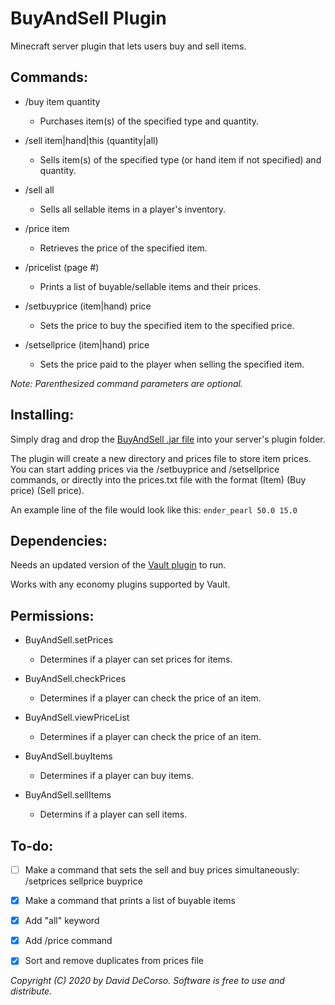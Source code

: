 # BuyAndSell Plugin
Minecraft server plugin that lets users buy and sell items.

## Commands:

- /buy item quantity
  - Purchases item(s) of the specified type and quantity.
  
- /sell item|hand|this (quantity|all)
  - Sells item(s) of the specified type (or hand item if not specified) and quantity.

- /sell all
  - Sells all sellable items in a player's inventory.

- /price item
  - Retrieves the price of the specified item.
  
- /pricelist (page #)
  - Prints a list of buyable/sellable items and their prices.

- /setbuyprice (item|hand) price
  - Sets the price to buy the specified item to the specified price.
  
- /setsellprice (item|hand) price
  - Sets the price paid to the player when selling the specified item.

*Note: Parenthesized command parameters are optional.*

## Installing:

Simply drag and drop the [BuyAndSell .jar file](https://github.com/daviddecorso/BuyAndSell/blob/master/target/BuyAndSell-1.0.jar) into your server's plugin folder.

The plugin will create a new directory and prices file to store item prices. You can start adding prices via the /setbuyprice and /setsellprice commands, or directly into the prices.txt file with the format (Item) (Buy price) (Sell price).

An example line of the file would look like this:
`ender_pearl 50.0 15.0`
  
## Dependencies:

Needs an updated version of the [Vault plugin](https://github.com/MilkBowl/Vault) to run.

Works with any economy plugins supported by Vault.

## Permissions:

- BuyAndSell.setPrices
  - Determines if a player can set prices for items.
  
- BuyAndSell.checkPrices
  - Determines if a player can check the price of an item.
  
- BuyAndSell.viewPriceList
  - Determines if a player can check the price of an item.
  
- BuyAndSell.buyItems
  - Determines if a player can buy items.
  
- BuyAndSell.sellItems
  - Determins if a player can sell items.
  
## To-do:

- [ ] Make a command that sets the sell and buy prices simultaneously: /setprices sellprice buyprice

- [x] Make a command that prints a list of buyable items

- [x] Add "all" keyword

- [x] Add /price command

- [x] Sort and remove duplicates from prices file


*Copyright (C) 2020 by David DeCorso. Software is free to use and distribute.*
